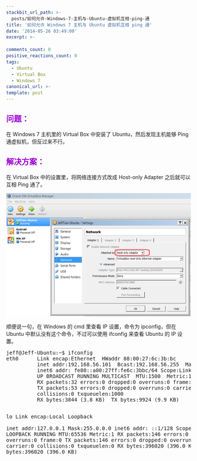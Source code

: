 ```yaml
---
stackbit_url_path: >-
  posts/如何允许-Windows-7-主机与-Ubuntu-虚拟机互相-ping-通
title: '如何允许 Windows 7 主机与 Ubuntu 虚拟机互相 ping 通'
date: '2014-05-26 03:49:00'
excerpt: >-
  
comments_count: 0
positive_reactions_count: 0
tags: 
  - Ubuntu
  - Virtual Box
  - Windows 7
canonical_url: >-
template: post
---
```

<h2><span style="color: #9b00d3;">问题：</span></h2>
<p>在 Windows 7 主机里的 Virtual Box 中安装了 Ubuntu，然后发现主机能够 Ping 通虚拟机，但反过来不行。</p>
<h2><span style="color: #9b00d3;">解决方案：</span></h2>
<p>在 Virtual Box 中的设置里，将网络连接方式改成 Host-only Adapter 之后就可以互相 Ping 通了。</p>
<p><a href="https://raw.githubusercontent.com/Jeff-Tian/blogengine.net/master/Source/BlogEngine/BlogEngine.NET/App_Data/files/image_626.png"><img style="max-width: 100%; background-image: none; padding-top: 0px; padding-left: 0px; display: inline; padding-right: 0px; border-width: 0px;" title="image" src="https://raw.githubusercontent.com/Jeff-Tian/blogengine.net/master/Source/BlogEngine/BlogEngine.NET/App_Data/files/image_thumb_345.png" alt="image" border="0" /></a></p>
<p>顺便说一句，在 Windows 的 cmd 里查看 IP 设置，命令为 ipconfig，但在 Ubuntu 中默认没有这个命令，不过可以使用 ifconfig 来查看 Ubuntu 的 IP 设置。</p>
<pre class="cmd auto-wrap">jeff@Jeff-Ubuntu:~$ ifconfig
eth0      Link encap:Ethernet  HWaddr 08:00:27:6c:3b:bc  
          inet addr:192.168.56.101  Bcast:192.168.56.255  Mask:255.255.255.0
          inet6 addr: fe80::a00:27ff:fe6c:3bbc/64 Scope:Link
          UP BROADCAST RUNNING MULTICAST  MTU:1500  Metric:1
          RX packets:32 errors:0 dropped:0 overruns:0 frame:0
          TX packets:53 errors:0 dropped:0 overruns:0 carrier:0
          collisions:0 txqueuelen:1000 
          RX bytes:3844 (3.8 KB)  TX bytes:9924 (9.9 KB)

lo        Link encap:Local Loopback  
          inet addr:127.0.0.1  Mask:255.0.0.0
          inet6 addr: ::1/128 Scope:Host
          UP LOOPBACK RUNNING  MTU:65536  Metric:1
          RX packets:146 errors:0 dropped:0 overruns:0 frame:0
          TX packets:146 errors:0 dropped:0 overruns:0 carrier:0
          collisions:0 txqueuelen:0 
          RX bytes:396020 (396.0 KB)  TX bytes:396020 (396.0 KB)
</pre>